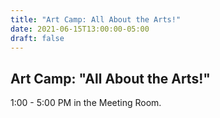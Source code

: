 ```yaml
---
title: "Art Camp: All About the Arts!"
date: 2021-06-15T13:00:00-05:00
draft: false
---
```

## Art Camp: "All About the Arts!"  
1:00 - 5:00 PM in the Meeting Room.
